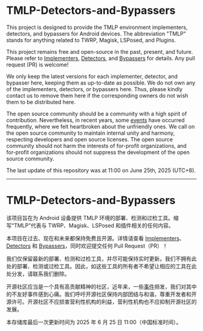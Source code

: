 # TMLP-Detectors-and-Bypassers

This project is designed to provide the TMLP environment implementers, detectors, and bypassers for Android devices. The abbreviation "TMLP" stands for anything related to TWRP, Magisk, LSPosed, and Plugins. 

This project remains free and open-source in the past, present, and future. Please refer to [Implementers](./Implementers/README.md), [Detectors](./Detectors/README.md), and [Bypassers](./Bypassers/README.md) for details. Any pull request (PR) is welcome! 

We only keep the latest versions for each implementer, detector, and bypasser here, keeping them as up-to-date as possible. We do not own any of the implementers, detectors, or bypassers here. Thus, please kindly contact us to remove them here if the corresponding owners do not wish them to be distributed here. 

The open source community should be a community with a high spirit of contribution. Nevertheless, in recent years, some [events](./Events/README.md) have occurred frequently, where we felt heartbroken about the unfriendly ones. We call on the open source community to maintain internal unity and harmony, respecting developers and open source licenses. The open source community should not harm the interests of for-profit organizations, and for-profit organizations should not suppress the development of the open source community. 

The last update of this repository was at 11:00 on June 25th, 2025 (UTC+8). 

---

# TMLP-Detectors-and-Bypassers

该项目旨在为 Android 设备提供 TMLP 环境的部署、检测和过检工具。缩写“TMLP”代表与 TWRP、Magisk、LSPosed 和插件相关的任何内容。

本项目在过去、现在和未来都保持免费且开源。详情请查看 [Implementers](./Implementers/README.md)、[Detectors](./Detectors/README.md) 和 [Bypassers](./Bypassers/README.md)，同时欢迎提交任何 Pull Request（PR）！

我们仅保留最新的部署、检测和过检工具，并尽可能保持实时更新。我们不拥有此处的部署、检测或过检工具。因此，如这些工具的所有者不希望让相应的工具在此处分发，请联系我们删除。

开源社区应当是一个具有高贡献精神的社区，近年来，一些[事件](./Events/README.md)频发，我们对其中的不友好事件感到心痛。我们呼吁开源社区保持内部团结与和谐，尊重开发者和开源许可。开源社区不应损害营利性机构的利益，营利性机构也不应抑制开源社区的发展。

本存储库最后一次更新时间为 2025 年 6 月 25 日 11:00（中国标准时间）。
